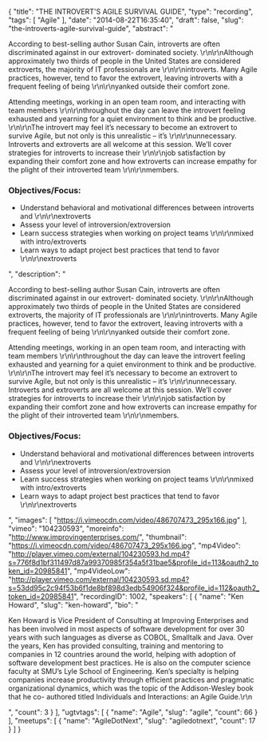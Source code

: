 {
  "title": "THE INTROVERT'S AGILE SURVIVAL GUIDE",
  "type": "recording",
  "tags": [
    "Agile"
  ],
  "date": "2014-08-22T16:35:40",
  "draft": false,
  "slug": "the-introverts-agile-survival-guide",
  "abstract": "<p>According to best-selling author Susan Cain, introverts are often discriminated against in our extrovert- dominated society.  \r\n\r\nAlthough approximately two thirds of people in the United States are considered extroverts, the majority of IT professionals are \r\n\r\nintroverts.  Many Agile practices, however, tend to favor the extrovert, leaving introverts with a frequent feeling of being \r\n\r\nyanked outside their comfort zone.</p><p>Attending meetings, working in an open team room, and interacting with team members \r\n\r\nthroughout the day can leave the introvert feeling exhausted and yearning for a quiet environment to think and be productive.  \r\n\r\nThe introvert may feel it’s necessary to become an extrovert to survive Agile, but not only is this unrealistic – it’s \r\n\r\nunnecessary. Introverts and extroverts are all welcome at this session.  We’ll cover strategies for introverts to increase their \r\n\r\njob satisfaction by expanding their comfort zone and how extroverts can increase empathy for the plight of their introverted team \r\n\r\nmembers.</p><h3>Objectives/Focus:</h3><ul><li>Understand behavioral and motivational differences between introverts and \r\n\r\nextroverts</li><li>Assess your level of introversion/extroversion</li><li>Learn success strategies when working on project teams \r\n\r\nmixed with intro/extroverts</li><li>Learn ways to adapt project best practices that tend to favor \r\n\r\nextroverts</li></ul>",
  "description": "<p>According to best-selling author Susan Cain, introverts are often discriminated against in our extrovert- dominated society.  \r\n\r\nAlthough approximately two thirds of people in the United States are considered extroverts, the majority of IT professionals are \r\n\r\nintroverts.  Many Agile practices, however, tend to favor the extrovert, leaving introverts with a frequent feeling of being \r\n\r\nyanked outside their comfort zone.</p><p>Attending meetings, working in an open team room, and interacting with team members \r\n\r\nthroughout the day can leave the introvert feeling exhausted and yearning for a quiet environment to think and be productive.  \r\n\r\nThe introvert may feel it’s necessary to become an extrovert to survive Agile, but not only is this unrealistic – it’s \r\n\r\nunnecessary. Introverts and extroverts are all welcome at this session.  We’ll cover strategies for introverts to increase their \r\n\r\njob satisfaction by expanding their comfort zone and how extroverts can increase empathy for the plight of their introverted team \r\n\r\nmembers.</p><h3>Objectives/Focus:</h3><ul><li>Understand behavioral and motivational differences between introverts and \r\n\r\nextroverts</li><li>Assess your level of introversion/extroversion</li><li>Learn success strategies when working on project teams \r\n\r\nmixed with intro/extroverts</li><li>Learn ways to adapt project best practices that tend to favor \r\n\r\nextroverts</li></ul>",
  "images": [
    "https://i.vimeocdn.com/video/486707473_295x166.jpg"
  ],
  "vimeo": "104230593",
  "moreinfo": "http://www.improvingenterprises.com/",
  "thumbnail": "https://i.vimeocdn.com/video/486707473_295x166.jpg",
  "mp4Video": "http://player.vimeo.com/external/104230593.hd.mp4?s=776f8d1bf311497d87a99370985f354a5f31bae5&profile_id=113&oauth2_token_id=20985841",
  "mp4VideoLow": "http://player.vimeo.com/external/104230593.sd.mp4?s=53dd95c2c94f53b6f1de8bf898d3edb54906f324&profile_id=112&oauth2_token_id=20985841",
  "recordingID": 1002,
  "speakers": [
    {
      "name": "Ken Howard",
      "slug": "ken-howard",
      "bio": "<p>Ken Howard is Vice President of Consulting at Improving Enterprises and has been involved in most aspects of software development for over 30 years with such languages as diverse as COBOL, Smalltalk and Java. Over the years, Ken has provided consulting, training and mentoring to companies in 12 countries around the world, helping with adoption of software development best practices. He is also on the computer science faculty at SMU’s Lyle School of Engineering. Ken’s specialty is helping companies increase productivity through efficient practices and pragmatic organizational dynamics, which was the topic of the Addison-Wesley book that he co- authored titled Individuals and Interactions: an Agile Guide.\r\n</p>",
      "count": 3
    }
  ],
  "ugtvtags": [
    {
      "name": "Agile",
      "slug": "agile",
      "count": 66
    }
  ],
  "meetups": [
    {
      "name": "AgileDotNext",
      "slug": "agiledotnext",
      "count": 17
    }
  ]
}